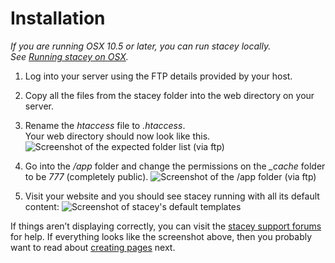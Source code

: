 Installation
=============

<i>If you are running OSX 10.5 or later, you can run stacey locally.  
  See [Running stacey on OSX][].</i>

1.  Log into your server using the FTP details provided by your host.

2.  Copy all the files from the stacey folder into the web directory on your server.

3.  Rename the _htaccess_ file to _.htaccess_.<br>Your web directory should now look like this.
    ![Screenshot of the expected folder list (via ftp)](/images/ftp-parent-list.png)

5.  Go into the <em>/app</em> folder and change the permissions on the <em>_cache</em> folder to be <em>777</em> (completely public). 
    ![Screenshot of the /app folder (via ftp)](/images/ftp-app-list.png)

6.  Visit your website and you should see stacey running with all its default content:
    ![Screenshot of stacey's default templates](/images/stacey-view.png)

If things aren’t displaying correctly, you can visit the [stacey support forums][] for help. If everything looks like the screenshot above, then you probably want to read about [creating pages][] next.

[Running stacey on OSX]: /tutorials/running-on-osx/
[stacey support forums]: http://getsatisfaction.com/stacey
[creating pages]: /documentation/creating-pages/